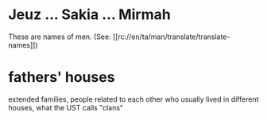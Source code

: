 # Jeuz ... Sakia ... Mirmah

These are names of men. (See: [[rc://en/ta/man/translate/translate-names]])

# fathers' houses

extended families, people related to each other who usually lived in different houses, what the UST calls "clans"

